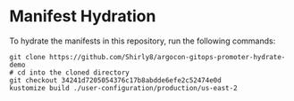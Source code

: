 # Manifest Hydration

To hydrate the manifests in this repository, run the following commands:

```shell
git clone https://github.com/Shirly8/argocon-gitops-promoter-hydrate-demo
# cd into the cloned directory
git checkout 34241d7205054376c17b8abdde6efe2c52474e0d
kustomize build ./user-configuration/production/us-east-2
```
